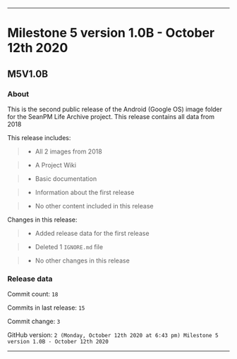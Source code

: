 
***

# Milestone 5 version 1.0B - October 12th 2020

## M5V1.0B

### About

This is the second public release of the Android (Google OS) image folder for the SeanPM Life Archive project. This release contains all data from 2018

This release includes:

> * All 2 images from 2018

> * A Project Wiki

> * Basic documentation

> * Information about the first release

> * No other content included in this release

Changes in this release:

> * Added release data for the first release

> * Deleted 1 `IGNORE.md` file

> * No other changes in this release

### Release data

Commit count: `18`

Commits in last release: `15`

Commit change: `3`

GitHub version: `2 (Monday, October 12th 2020 at 6:43 pm) Milestone 5 version 1.0B - October 12th 2020`

***
